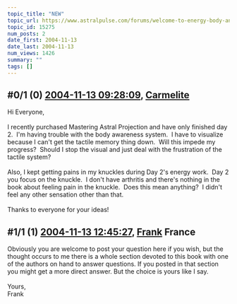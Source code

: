 ```yaml
---
topic_title: "NEW"
topic_url: https://www.astralpulse.com/forums/welcome-to-energy-body-and-the-chakras/new-15275
topic_id: 15275
num_posts: 2
date_first: 2004-11-13
date_last: 2004-11-13
num_views: 1426
summary: ""
tags: []
---
```


## \#0/1 (0) [2004-11-13 09:28:09](https://www.astralpulse.com/forums/index.php?msg=133550), [Carmelite](https://www.astralpulse.com/forums/profile/?u=7330)  ##
<section>
Hi Everyone,
<br>
<br>
I recently purchased Mastering Astral Projection and have only finished day 2.  I'm having trouble with the body awareness system.  I have to visualize because I can't get the tactile memory thing down.  Will this impede my progress?  Should I stop the visual and just deal with the frustration of the tactile system?
<br>
<br>
Also, I kept getting pains in my knuckles during Day 2's energy work.  Day 2 you focus on the knuckle.  I don't have arthritis and there's nothing in the book about feeling pain in the knuckle.  Does this mean anything?  I didn't feel any other sensation other than that.
<br>
<br>
Thanks to everyone for your ideas!
</section>

## \#1/1 (1) [2004-11-13 12:45:27](https://www.astralpulse.com/forums/index.php?msg=133563), [Frank](https://www.astralpulse.com/forums/profile/?u=359) France ##
<section>
Obviously you are welcome to post your question here if you wish, but the thought occurs to me there is a whole section devoted to this book with one of the authors on hand to answer questions. If you posted in that section you might get a more direct answer. But the choice is yours like I say.
<br>
<br>
Yours,
<br>
Frank
</section>